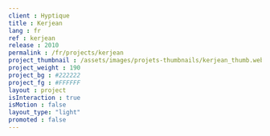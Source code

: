 ```yaml
---
client : Hyptique
title : Kerjean
lang : fr
ref : kerjean
release : 2010
permalink : /fr/projects/kerjean
project_thumbnail : /assets/images/projets-thumbnails/kerjean_thumb.webp
project_weight : 190
project_bg : #222222
project_fg : #FFFFFF
layout : project
isInteraction : true
isMotion : false
layout_type: "light"
promoted : false
---
```

